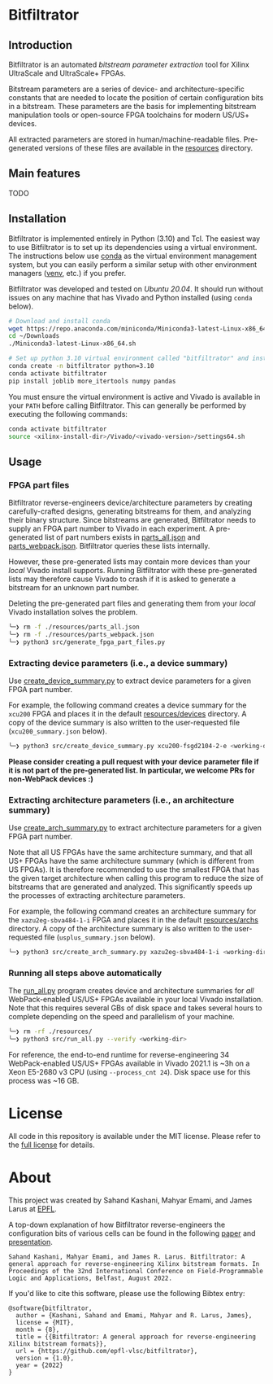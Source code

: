 # Bitfiltrator

## Introduction

Bitfiltrator is an automated *bitstream parameter extraction* tool for Xilinx UltraScale and UltraScale+ FPGAs.

Bitstream parameters are a series of device- and architecture-specific constants that are needed to locate the position of certain configuration bits in a bitstream. These parameters are the basis for implementing bitstream manipulation tools or open-source FPGA toolchains for modern US/US+ devices.

All extracted parameters are stored in human/machine-readable files. Pre-generated versions of these files are available in the [resources](./resources) directory.

## Main features

TODO

## Installation

Bitfiltrator is implemented entirely in Python (3.10) and Tcl. The easiest way to use Bitfiltrator is to set up its dependencies using a virtual environment. The instructions below use [conda](https://docs.conda.io/projects/conda/en/latest/) as the virtual environment management system, but you can easily perform a similar setup with other environment managers ([venv](https://docs.python.org/3/tutorial/venv.html), etc.) if you prefer.

Bitfiltrator was developed and tested on *Ubuntu 20.04*. It should run without issues on any machine that has Vivado and Python installed (using `conda` below).

```bash
# Download and install conda
wget https://repo.anaconda.com/miniconda/Miniconda3-latest-Linux-x86_64.sh -O ~/Downloads/Miniconda3-latest-Linux-x86_64.sh
cd ~/Downloads
./Miniconda3-latest-Linux-x86_64.sh

# Set up python 3.10 virtual environment called "bitfiltrator" and install dependencies
conda create -n bitfiltrator python=3.10
conda activate bitfiltrator
pip install joblib more_itertools numpy pandas
```

You must ensure the virtual environment is active and Vivado is available in your `PATH` before calling Bitfiltrator. This can generally be performed by executing the following commands:

```bash
conda activate bitfiltrator
source <xilinx-install-dir>/Vivado/<vivado-version>/settings64.sh
```

## Usage

### FPGA part files

Bitfiltrator reverse-engineers device/architecture parameters by creating carefully-crafted designs, generating bitstreams for them, and analyzing their binary structure. Since bitstreams are generated, Bitfiltrator needs to supply an FPGA part number to Vivado in each experiment. A pre-generated list of part numbers exists in [parts_all.json](./resources/parts_all.json) and [parts_webpack.json](./resources/parts_webpack.json). Bitfiltrator queries these lists internally.

However, these pre-generated lists may contain more devices than your *local* Vivado install supports. Running Bitfiltrator with these pre-generated lists may therefore cause Vivado to crash if it is asked to generate a bitstream for an unknown part number.

Deleting the pre-generated part files and generating them from your *local* Vivado installation solves the problem.

```bash
╰─❯ rm -f ./resources/parts_all.json
╰─❯ rm -f ./resources/parts_webpack.json
╰─❯ python3 src/generate_fpga_part_files.py
```

### Extracting device parameters (i.e., a device summary)

Use [create_device_summary.py](./src/create_device_summary.py) to extract device parameters for a given FPGA part number.

For example, the following command creates a device summary for the `xcu200` FPGA and places it in the default [resources/devices](./resources/devices/) directory. A copy of the device summary is also written to the user-requested file (`xcu200_summary.json` below).

```bash
╰─❯ python3 src/create_device_summary.py xcu200-fsgd2104-2-e <working-dir> <xcu200_summary.json>
```

__Please consider creating a pull request with your device parameter file if it is not part of the pre-generated list. In particular, we welcome PRs for non-WebPack devices :)__

### Extracting architecture parameters (i.e., an architecture summary)

Use [create_arch_summary.py](./src/create_arch_summary.py) to extract architecture parameters for a given FPGA part number.

Note that all US FPGAs have the same architecture summary, and that all US+ FPGAs have the same architecture summary (which is different from US FPGAs). It is therefore recommended to use the smallest FPGA that has the given target architecture when calling this program to reduce the size of bitstreams that are generated and analyzed. This significantly speeds up the processes of extracting architecture parameters.

For example, the following command creates an architecture summary for the `xazu2eg-sbva484-1-i` FPGA and places it in the default [resources/archs](./resources/archs/) directory. A copy of the architecture summary is also written to the user-requested file (`usplus_summary.json` below).

```bash
╰─❯ python3 src/create_arch_summary.py xazu2eg-sbva484-1-i <working-dir> <usplus_summary.json>
```

### Running all steps above automatically

The [run_all.py](./src/run_all.py) program creates device and architecture summaries for *all* WebPack-enabled US/US+ FPGAs available in your local Vivado installation. Note that this requires several GBs of disk space and takes several hours to complete depending on the speed and parallelism of your machine.

```bash
╰─❯ rm -rf ./resources/
╰─❯ python3 src/run_all.py --verify <working-dir>
```

For reference, the end-to-end runtime for reverse-engineering 34 WebPack-enabled US/US+ FPGAs available in Vivado 2021.1 is ~3h on a Xeon E5-2680 v3 CPU (using `--process_cnt 24`). Disk space use for this process was ~16 GB.

# License

All code in this repository is available under the MIT license. Please refer to the [full license](./LICENSE) for details.

# About

This project was created by Sahand Kashani, Mahyar Emami, and James Larus at [EPFL](https://www.epfl.ch/en/).

A top-down explanation of how Bitfiltrator reverse-engineers the configuration bits of various cells can be found in the following [paper](./fpl22-bitfiltrator-paper.pdf) and [presentation](./fpl22-bitfiltrator-slides.pdf).

```
Sahand Kashani, Mahyar Emami, and James R. Larus. Bitfiltrator: A general approach for reverse-engineering Xilinx bitstream formats. In Proceedings of the 32nd International Conference on Field‐Programmable Logic and Applications, Belfast, August 2022.
```

If you'd like to cite this software, please use the following Bibtex entry:

```
@software{bitfiltrator,
  author = {Kashani, Sahand and Emami, Mahyar and R. Larus, James},
  license = {MIT},
  month = {8},
  title = {{Bitfiltrator: A general approach for reverse-engineering Xilinx bitstream formats}},
  url = {https://github.com/epfl-vlsc/bitfiltrator},
  version = {1.0},
  year = {2022}
}
```